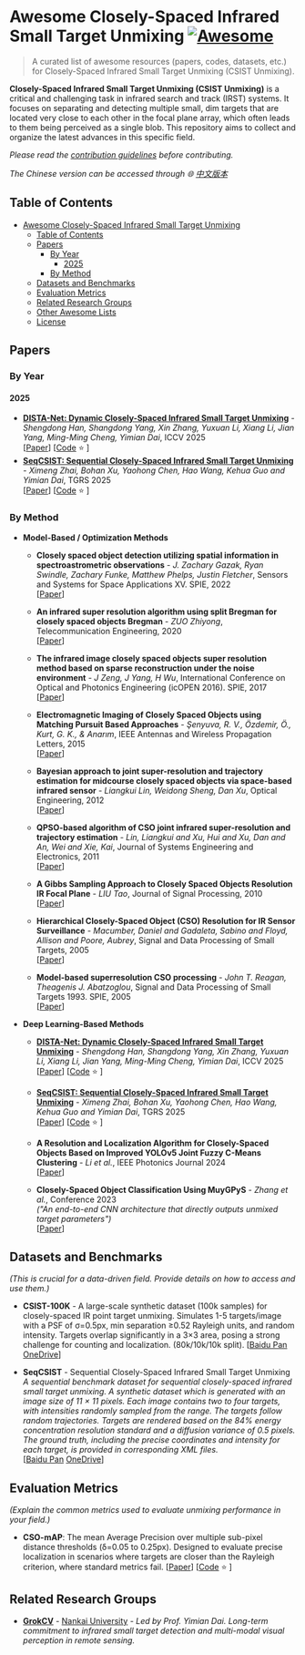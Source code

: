# Awesome Closely-Spaced Infrared Small Target Unmixing [![Awesome](https://awesome.re/badge.svg)](https://awesome.re)

> A curated list of awesome resources (papers, codes, datasets, etc.) for Closely-Spaced Infrared Small Target Unmixing (CSIST Unmixing).

**Closely-Spaced Infrared Small Target Unmixing (CSIST Unmixing)** is a critical and challenging task in infrared search and track (IRST) systems. It focuses on separating and detecting multiple small, dim targets that are located very close to each other in the focal plane array, which often leads to them being perceived as a single blob. This repository aims to collect and organize the latest advances in this specific field.

*Please read the [contribution guidelines](CONTRIBUTING.md) before contributing.*

*The Chinese version can be accessed through 🌐 [中文版本](中文文档.md)*

## Table of Contents

- [Awesome Closely-Spaced Infrared Small Target Unmixing ](#awesome-closely-spaced-infrared-small-target-unmixing-)
  - [Table of Contents](#table-of-contents)
  - [Papers](#papers)
    - [By Year](#by-year)
      - [2025](#2025)
    - [By Method](#by-method)
  - [Datasets and Benchmarks](#datasets-and-benchmarks)
  - [Evaluation Metrics](#evaluation-metrics)
  - [Related Research Groups](#related-research-groups)
  - [Other Awesome Lists](#other-awesome-lists)
  - [License](#license)

## Papers

### By Year

#### 2025
-   **[DISTA-Net: Dynamic Closely-Spaced Infrared Small Target Unmixing]()** - *Shengdong Han, Shangdong Yang, Xin Zhang, Yuxuan Li, Xiang Li, Jian Yang, Ming-Ming Cheng, Yimian Dai*, ICCV 2025 \
    [[Paper](https://arxiv.org/abs/2505.19148)]
    [[Code](https://github.com/GrokCV/GrokCSO) :star: ]
-   **[SeqCSIST: Sequential Closely-Spaced Infrared Small Target Unmixing]()** - *Ximeng Zhai, Bohan Xu, Yaohong Chen, Hao Wang, Kehua Guo and Yimian Dai*, TGRS 2025 \
    [[Paper](https://arxiv.org/abs/2507.09556)]
    [[Code](https://github.com/GrokCV/SeqCSIST) :star: ]


### By Method

-   **Model-Based / Optimization Methods**
    -   **Closely spaced object detection utilizing spatial information in spectroastrometric observations** - *J. Zachary Gazak, Ryan Swindle, Zachary Funke, Matthew Phelps, Justin Fletcher*, Sensors and Systems for Space Applications XV. SPIE, 2022 \
        [[Paper](https://neurophotonics.spiedigitallibrary.org/conference-proceedings-of-spie/12121/121210K/Closely-spaced-object-detection-utilizing-spatial-information-in-spectroastrometric-observations/10.1117/12.2625366.full)]

    -   **An infrared super resolution algorithm using split Bregman for closely spaced objects Bregman** - *ZUO Zhiyong*, Telecommunication Engineering, 2020 \
        [[Paper](https://openurl.ebsco.com/EPDB%3Agcd%3A11%3A31617819/detailv2?sid=ebsco%3Aplink%3Ascholar&id=ebsco%3Agcd%3A144824734&crl=c&link_origin=scholar.google.com)]

    -   **The infrared image closely spaced objects super resolution method based on sparse reconstruction under the noise environment** - *J Zeng, J Yang, H Wu*, International Conference on Optical and Photonics Engineering (icOPEN 2016). SPIE, 2017 \
        [[Paper](https://nanophotonics.spiedigitallibrary.org/conference-proceedings-of-spie/10250/102502V/The-infrared-image-closely-spaced-objects-super-resolution-method-based/10.1117/12.2266856.full)]

    -   **Electromagnetic Imaging of Closely Spaced Objects using Matching Pursuit Based Approaches** - *Şenyuva, R. V., Özdemir, Ö., Kurt, G. K., & Anarım*, IEEE Antennas and Wireless Propagation Letters, 2015 \
        [[Paper](https://ieeexplore.ieee.org/abstract/document/7327171/)]

    -   **Bayesian approach to joint super-resolution and trajectory estimation for midcourse closely spaced objects via space-based infrared sensor** - *Liangkui Lin, Weidong Sheng, Dan Xu*, Optical Engineering, 2012 \
        [[Paper](https://www.spiedigitallibrary.org/journals/optical-engineering/volume-51/issue-11/117003/Bayesian-approach-to-joint-super-resolution-and-trajectory-estimation-for/10.1117/1.OE.51.11.117003.full)]

    -   **QPSO-based algorithm of CSO joint infrared super-resolution and trajectory estimation** - *Lin, Liangkui and Xu, Hui and Xu, Dan and An, Wei and Xie, Kai*, Journal of Systems Engineering and Electronics, 2011 \
        [[Paper](https://ieeexplore.ieee.org/abstract/document/6077736/)]
    
    -  **A Gibbs Sampling Approach to Closely Spaced Objects Resolution IR Focal Plane** - *LIU Tao*, Journal of Signal Processing, 2010 \
        [[Paper](https://signal.ejournal.org.cn/article/id/8568)]

    -   **Hierarchical Closely-Spaced Object (CSO) Resolution for IR Sensor Surveillance** - *Macumber, Daniel and Gadaleta, Sabino and Floyd, Allison and Poore, Aubrey*, Signal and Data Processing of Small Targets, 2005 \
        [[Paper](https://www.spiedigitallibrary.org/conference-proceedings-of-spie/5913/591304/)]

    -   **Model-based superresolution CSO processing** - *John T. Reagan, Theagenis J. Abatzoglou*, Signal and Data Processing of Small Targets 1993. SPIE, 2005 \
        [[Paper](https://opticalengineering.spiedigitallibrary.org/conference-proceedings-of-spie/1954/0000/Model-based-superresolution-CSO-processing/10.1117/12.157809.full)]
      
-   **Deep Learning-Based Methods**
    -   **[DISTA-Net: Dynamic Closely-Spaced Infrared Small Target Unmixing]()** - *Shengdong Han, Shangdong Yang, Xin Zhang, Yuxuan Li, Xiang Li, Jian Yang, Ming-Ming Cheng, Yimian Dai*, ICCV 2025 \
    [[Paper](https://arxiv.org/abs/2505.19148)]
    [[Code](https://github.com/GrokCV/GrokCSO) :star: ]
    -   **[SeqCSIST: Sequential Closely-Spaced Infrared Small Target Unmixing]()** - *Ximeng Zhai, Bohan Xu, Yaohong Chen, Hao Wang, Kehua Guo and Yimian Dai*, TGRS 2025 \
    [[Paper](https://arxiv.org/abs/2507.09556)]
    [[Code](https://github.com/GrokCV/SeqCSIST) :star: ]
    
    -   **A Resolution and Localization Algorithm for Closely-Spaced Objects Based on Improved YOLOv5 Joint Fuzzy C-Means Clustering** - *Li et al.*, IEEE Photonics Journal 2024 \
        [[Paper](https://ieeexplore.ieee.org/document/10418965)]
    
    -   **Closely-Spaced Object Classification Using MuyGPyS** - *Zhang et al.*, Conference 2023 \
        *("An end-to-end CNN architecture that directly outputs unmixed target parameters")* \
        [[Paper](https://arxiv.org/pdf/2311.10904)]

## Datasets and Benchmarks
*(This is crucial for a data-driven field. Provide details on how to access and use them.)*

-   **CSIST-100K** - A large-scale synthetic dataset (100k samples) for closely-spaced IR point target unmixing. Simulates 1-5 targets/image with a PSF of σ=0.5px, min separation ≥0.52 Rayleigh units, and random intensity. Targets overlap significantly in a 3×3 area, posing a strong challenge for counting and localization. (80k/10k/10k split).
    [[Baidu Pan](https://pan.baidu.com/s/1nuedV5Okng8rgFWKy_sMoA?pwd=Grok)  [OneDrive](https://1drv.ms/f/c/698f69b8b2172561/EnQbsEb_rXpJlsNXinWyBbsBkhCsnSPM7UEgtczt7FDjmQ)]

-   **SeqCSIST** - Sequential Closely-Spaced Infrared Small Target Unmixing \
    *A sequential benchmark dataset for sequential closely-spaced infrared small target unmixing. A synthetic dataset which is generated with an image size of 11 × 11 pixels. Each image contains two to four targets, with intensities randomly sampled from the range. The targets follow random trajectories. Targets are rendered based on the 84% energy concentration resolution standard and a diffusion variance of 0.5 pixels. The ground truth, including the precise coordinates and intensity for each target, is provided in corresponding XML files.* \
    [[Baidu Pan](https://pan.baidu.com/s/1_sxGh5oFQ8-3RpUUeMN2Mg?pwd=kxe9)  [OneDrive](https://1drv.ms/f/c/698f69b8b2172561/EuBC8549kZJIp_syz2Glft4BU2Fu5Ri-wYE888HJ9kmiiQ?e=zEISNc)]

## Evaluation Metrics
*(Explain the common metrics used to evaluate unmixing performance in your field.)*

-   **CSO-mAP**: The mean Average Precision over multiple sub-pixel distance thresholds (δ=0.05 to 0.25px). Designed to evaluate precise localization in scenarios where targets are closer than the Rayleigh criterion, where standard metrics fail.
    [[Paper](https://arxiv.org/abs/2505.19148)]
    [[Code](https://github.com/GrokCV/GrokCSO) :star: ]


## Related Research Groups

-   **[GrokCV](https://yimian.grokcv.ai/)** - [Nankai University](https://www.nankai.edu.cn/) - *Led by Prof. Yimian Dai. Long-term commitment to infrared small target detection and multi-modal visual perception in remote sensing.*


